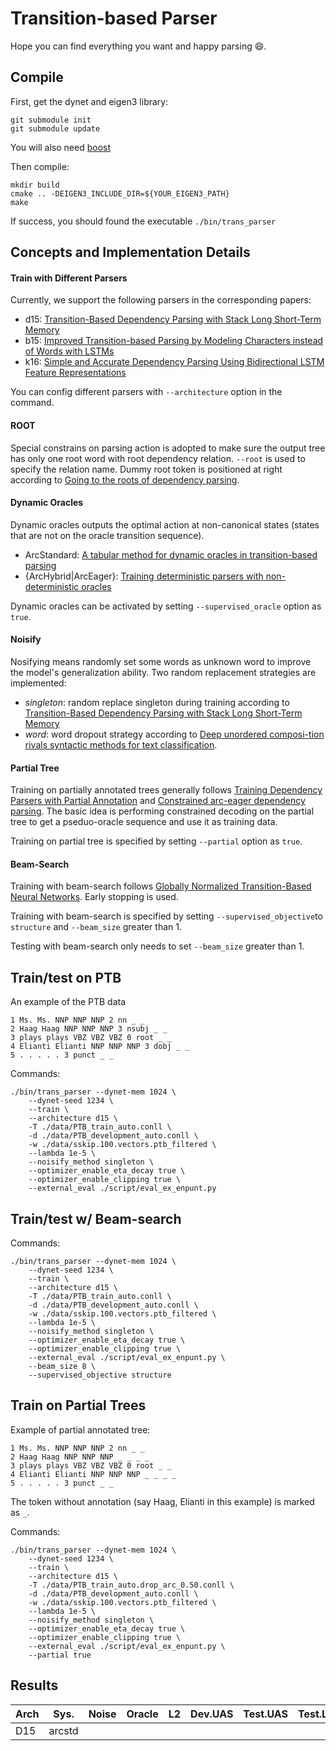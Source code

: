 Transition-based Parser
=======================

Hope you can find everything you want and happy parsing :smile:.

## Compile

First, get the dynet and eigen3 library:
```
git submodule init
git submodule update
```
You will also need [boost](http://www.boost.org/)

Then compile:
```
mkdir build
cmake .. -DEIGEN3_INCLUDE_DIR=${YOUR_EIGEN3_PATH}
make
```
If success, you should found the executable `./bin/trans_parser`

## Concepts and Implementation Details

#### Train with Different Parsers

Currently, we support the following parsers in the corresponding papers:
* d15: [Transition-Based Dependency Parsing with Stack Long Short-Term Memory](http://www.aclweb.org/anthology/P/P15/P15-1033.pdf)
* b15: [Improved Transition-based Parsing by Modeling Characters instead of Words with LSTMs](http://www.aclweb.org/anthology/D/D15/D15-1041.pdf)
* k16: [Simple and Accurate Dependency Parsing Using Bidirectional LSTM Feature Representations](http://www.aclweb.org/anthology/Q/Q16/Q16-1023.pdf)

You can config different parsers with `--architecture` option in the command.

#### ROOT
Special constrains on parsing action is adopted to make sure the output tree has only one root word with root dependency relation.
`--root` is used to specify the relation name. Dummy root token is positioned at right according to [Going to the roots of dependency parsing](http://www.mitpressjournals.org/doi/pdf/10.1162/COLI_a_00132).

#### Dynamic Oracles
Dynamic oracles outputs the optimal action at non-canonical states (states that are not on the oracle transition sequence).
* ArcStandard: [A tabular method for dynamic oracles in transition-based parsing](https://transacl.org/ojs/index.php/tacl/article/view/302/38)
* {ArcHybrid|ArcEager}: [Training deterministic parsers with non-deterministic oracles](https://www.transacl.org/ojs/index.php/tacl/article/view/145/27)

Dynamic oracles can be activated by setting `--supervised_oracle` option as `true`.

#### Noisify
Nosifying means randomly set some words as unknown word to improve the model's generalization ability.
Two random replacement strategies are implemented:
* *singleton*: random replace singleton during training according to [Transition-Based Dependency Parsing with Stack Long Short-Term Memory](http://www.aclweb.org/anthology/P/P15/P15-1033.pdf)
* *word*: word dropout strategy according to [Deep unordered composi-tion rivals syntactic methods for text classification](https://cs.umd.edu/~miyyer/pubs/2015_acl_dan.pdf).

#### Partial Tree
Training on partially annotated trees generally follows [Training Dependency Parsers with Partial Annotation](https://arxiv.org/abs/1609.09247) and [Constrained arc-eager dependency parsing](http://www.mitpressjournals.org/doi/abs/10.1162/COLI_a_00184#.WK3jyjvyvx4).
The basic idea is performing constrained decoding on the partial tree to get a pseduo-oracle sequence and use it as training data.

Training on partial tree is specified by setting `--partial` option as `true`.

#### Beam-Search
Training with beam-search follows [Globally Normalized Transition-Based Neural Networks](https://arxiv.org/abs/1603.06042).
Early stopping is used.

Training with beam-search is specified by setting `--supervised_objective`to `structure` and `--beam_size` greater than 1.

Testing with beam-search only needs to set `--beam_size` greater than 1.

## Train/test on PTB

An example of the PTB data
```
1 Ms. Ms. NNP NNP NNP 2 nn _ _
2 Haag Haag NNP NNP NNP 3 nsubj _ _
3 plays plays VBZ VBZ VBZ 0 root _ _
4 Elianti Elianti NNP NNP NNP 3 dobj _ _
5 . . . . . 3 punct _ _
```

Commands:
```
./bin/trans_parser --dynet-mem 1024 \
    --dynet-seed 1234 \
    --train \
    --architecture d15 \
    -T ./data/PTB_train_auto.conll \
    -d ./data/PTB_development_auto.conll \
    -w ./data/sskip.100.vectors.ptb_filtered \
    --lambda 1e-5 \
    --noisify_method singleton \
    --optimizer_enable_eta_decay true \
    --optimizer_enable_clipping true \
    --external_eval ./script/eval_ex_enpunt.py
```

## Train/test w/ Beam-search

Commands:
```
./bin/trans_parser --dynet-mem 1024 \
    --dynet-seed 1234 \
    --train \
    --architecture d15 \
    -T ./data/PTB_train_auto.conll \
    -d ./data/PTB_development_auto.conll \
    -w ./data/sskip.100.vectors.ptb_filtered \
    --lambda 1e-5 \
    --noisify_method singleton \
    --optimizer_enable_eta_decay true \
    --optimizer_enable_clipping true \
    --external_eval ./script/eval_ex_enpunt.py \
    --beam_size 8 \
    --supervised_objective structure
```

## Train on Partial Trees
Example of partial annotated tree:

```
1 Ms. Ms. NNP NNP NNP 2 nn _ _
2 Haag Haag NNP NNP NNP _ _ _ _
3 plays plays VBZ VBZ VBZ 0 root _ _
4 Elianti Elianti NNP NNP NNP _ _ _ _
5 . . . . . 3 punct _ _
```
The token without annotation (say Haag, Elianti in this example) is marked as `_`.

Commands:
```
./bin/trans_parser --dynet-mem 1024 \
    --dynet-seed 1234 \
    --train \
    --architecture d15 \
    -T ./data/PTB_train_auto.drop_arc_0.50.conll \
    -d ./data/PTB_development_auto.conll \
    -w ./data/sskip.100.vectors.ptb_filtered \
    --lambda 1e-5 \
    --noisify_method singleton \
    --optimizer_enable_eta_decay true \
    --optimizer_enable_clipping true \
    --external_eval ./script/eval_ex_enpunt.py \
    --partial true
```


## Results

| Arch | Sys. | Noise | Oracle | L2 | Dev.UAS | Test.UAS | Test.LAS |
|-----|-------|------|-------|----|-----|----|----|
| D15 | arcstd |         | |

